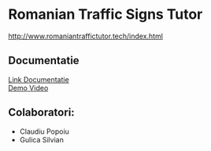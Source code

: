 # Romanian Traffic Signs Tutor
http://www.romaniantraffictutor.tech/index.html
## Documentatie
[Link Documentatie](https://silviangulica.github.io/web-project-rot/documentation/docs.html)  
[Demo Video](https://clipchamp.com/watch/RZiQav8Rhr7)
## Colaboratori: 
* Claudiu Popoiu
* Gulica Silvian

